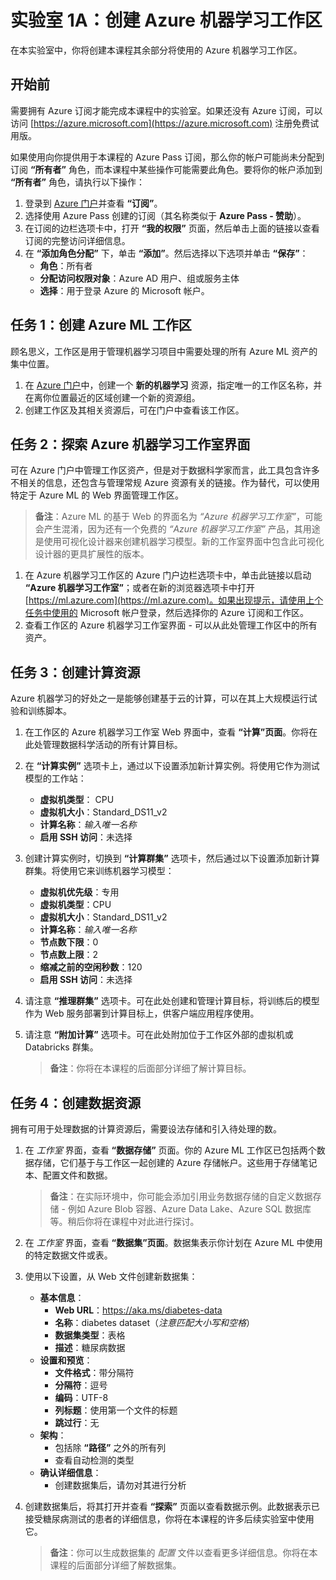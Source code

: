 ﻿# 实验室 1A：创建 Azure 机器学习工作区

在本实验室中，你将创建本课程其余部分将使用的 Azure 机器学习工作区。

## 开始前

需要拥有 Azure 订阅才能完成本课程中的实验室。如果还没有 Azure 订阅，可以访问 [https://azure.microsoft.com](https://azure.microsoft.com) 注册免费试用版。

如果使用向你提供用于本课程的 Azure Pass 订阅，那么你的帐户可能尚未分配到订阅 **“所有者”** 角色，而本课程中某些操作可能需要此角色。要将你的帐户添加到 **“所有者”** 角色，请执行以下操作：

1. 登录到 [Azure 门户](https://portal.azure.com)并查看 **“订阅”**。
2. 选择使用 Azure Pass 创建的订阅（其名称类似于 **Azure Pass - 赞助**）。
3. 在订阅的边栏选项卡中，打开 **“我的权限”** 页面，然后单击上面的链接以查看订阅的完整访问详细信息。
4. 在 **“添加角色分配”** 下，单击 **“添加”**。然后选择以下选项并单击 **“保存”**：
    - **角色**：所有者
    - **分配访问权限对象**：Azure AD 用户、组或服务主体
    - **选择**：用于登录 Azure 的 Microsoft 帐户。

## 任务 1：创建 Azure ML 工作区

顾名思义，工作区是用于管理机器学习项目中需要处理的所有 Azure ML 资产的集中位置。

1. 在 [Azure 门户](https://portal.azure.com)中，创建一个 **新的机器学习** 资源，指定唯一的工作区名称，并在离你位置最近的区域创建一个新的资源组。
2. 创建工作区及其相关资源后，可在门户中查看该工作区。

## 任务 2：探索 Azure 机器学习工作室界面

可在 Azure 门户中管理工作区资产，但是对于数据科学家而言，此工具包含许多不相关的信息，还包含与管理常规 Azure 资源有关的链接。作为替代，可以使用特定于 Azure ML 的 Web 界面管理工作区。

> **备注**：Azure ML 的基于 Web 的界面名为 *“Azure 机器学习工作室”*，可能会产生混淆，因为还有一个免费的 *“Azure 机器学习工作室”* 产品，其用途是使用可视化设计器来创建机器学习模型。新的工作室界面中包含此可视化设计器的更具扩展性的版本。

1. 在 Azure 机器学习工作区的 Azure 门户边栏选项卡中，单击此链接以启动 **“Azure 机器学习工作室”**；或者在新的浏览器选项卡中打开 [https://ml.azure.com](https://ml.azure.com)。如果出现提示，请使用上个任务中使用的 Microsoft 帐户登录，然后选择你的 Azure 订阅和工作区。
2. 查看工作区的 Azure 机器学习工作室界面 - 可以从此处管理工作区中的所有资产。

## 任务 3：创建计算资源

Azure 机器学习的好处之一是能够创建基于云的计算，可以在其上大规模运行试验和训练脚本。

1. 在工作区的 Azure 机器学习工作室 Web 界面中，查看 **“计算”页面**。你将在此处管理数据科学活动的所有计算目标。
2. 在 **“计算实例”** 选项卡上，通过以下设置添加新计算实例。将使用它作为测试模型的工作站：
    - **虚拟机类型**： CPU
    - **虚拟机大小**：Standard_DS11_v2
    - **计算名称**：*输入唯一名称*
    - **启用 SSH 访问**：未选择
3. 创建计算实例时，切换到 **“计算群集”** 选项卡，然后通过以下设置添加新计算群集。将使用它来训练机器学习模型：
    - **虚拟机优先级**：专用
    - **虚拟机类型**：CPU
    - **虚拟机大小**：Standard_DS11_v2
    - **计算名称**：*输入唯一名称*
    - **节点数下限**：0
    - **节点数上限**：2
    - **缩减之前的空闲秒数**：120
    - **启用 SSH 访问**：未选择
4. 请注意 **“推理群集”** 选项卡。可在此处创建和管理计算目标，将训练后的模型作为 Web 服务部署到计算目标上，供客户端应用程序使用。
5. 请注意 **“附加计算”** 选项卡。可在此处附加位于工作区外部的虚拟机或 Databricks 群集。

    > **备注**：你将在本课程的后面部分详细了解计算目标。

## 任务 4：创建数据资源

拥有可用于处理数据的计算资源后，需要设法存储和引入待处理的数。

1. 在 *工作室* 界面，查看 **“数据存储”** 页面。你的 Azure ML 工作区已包括两个数据存储，它们基于与工作区一起创建的 Azure 存储帐户。这些用于存储笔记本、配置文件和数据。

   > **备注**：在实际环境中，你可能会添加引用业务数据存储的自定义数据存储 - 例如 Azure Blob 容器、Azure Data Lake、Azure SQL 数据库等。稍后你将在课程中对此进行探讨。

2. 在 *工作室* 界面，查看 **“数据集”页面**。数据集表示你计划在 Azure ML 中使用的特定数据文件或表。
3. 使用以下设置，从 Web 文件创建新数据集：
    * **基本信息**：
        * **Web URL**：https://aka.ms/diabetes-data
        * **名称**：diabetes dataset（*注意匹配大小写和空格*）
        * **数据集类型**：表格
        * **描述**：糖尿病数据
    * **设置和预览**：
        * **文件格式**：带分隔符
        * **分隔符**：逗号
        * **编码**：UTF-8
        * **列标题**：使用第一个文件的标题
        * **跳过行**：无
    * **架构**：
        * 包括除 **“路径”** 之外的所有列
        * 查看自动检测的类型
    * **确认详细信息**：
        * 创建数据集后，请勿对其进行分析
4. 创建数据集后，将其打开并查看 **“探索”** 页面以查看数据示例。此数据表示已接受糖尿病测试的患者的详细信息，你将在本课程的许多后续实验室中使用它。

    > **备注**：你可以生成数据集的 *配置* 文件以查看更多详细信息。你将在本课程的后面部分详细了解数据集。
